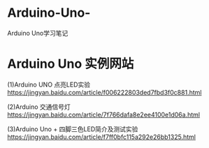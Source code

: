# Arduino-Uno-
Arduino Uno学习笔记


# Arduino Uno 实例网站
(1)Arduino UNO 点亮LED实验  
https://jingyan.baidu.com/article/f006222803ded7fbd3f0c881.html  

(2)Arduino 交通信号灯   
https://jingyan.baidu.com/article/7f766dafa8e2ee4100e1d06a.html    

(3)Arduino Uno + 四脚三色LED简介及测试实验  
https://jingyan.baidu.com/article/f7ff0bfc115a292e26bb1325.html  


